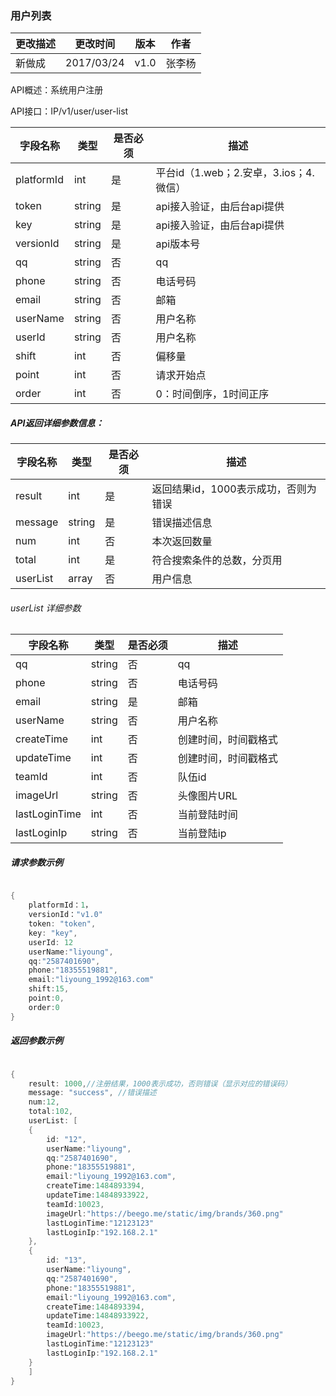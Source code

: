 ### 用户列表

| 更改描述 | 更改时间 | 版本 | 作者 |
|--------|--------|--------|--------|
| 新做成| 2017/03/24  |v1.0|张李杨|


API概述：系统用户注册

API接口：IP/v1/user/user-list

| 字段名称 | 类型 |是否必须|描述|
|--------|--------|--------|--------|
|  platformId |    int    |是|平台id（1.web；2.安卓，3.ios；4.微信）|
|  token |   string |是|api接入验证，由后台api提供|
|  key |   string |是|api接入验证，由后台api提供|
|  versionId |   string |是|api版本号|
|  qq |   string |否|qq|
|  phone |   string |否|电话号码|
|  email |   string |否|邮箱|
|  userName |   string |否|用户名称|
|  userId |   string |否|用户名称|
|  shift |   int |否|偏移量|
|  point |   int |否|请求开始点|
|  order |   int |否|0：时间倒序，1时间正序|



##### API返回详细参数信息：


| 字段名称 | 类型 |是否必须|描述|
|--------|--------|--------|--------|
|  result |    int    |是|返回结果id，1000表示成功，否则为错误|
|  message |   string |是|错误描述信息|
|  num |   int |否|本次返回数量|
|  total |   int |是|符合搜索条件的总数，分页用|
|  userList |  array |否|用户信息|

###### userList 详细参数

| 字段名称 | 类型 |是否必须|描述|
|--------|--------|--------|--------|
|  qq |   string |否|qq|
|  phone |   string |否|电话号码|
|  email |   string |是|邮箱|
|  userName |   string |否|用户名称|
|  createTime |   int |否|创建时间，时间戳格式|
|  updateTime |   int |否|创建时间，时间戳格式|
|  teamId |   int |否|队伍id|
|  imageUrl |   string |否|头像图片URL|
|  lastLoginTime |   int |否|当前登陆时间|
|  lastLoginIp |   string |否|当前登陆ip|


##### 请求参数示例


```go

{
	platformId：1，
    versionId："v1.0"
    token: "token",
    key: "key",
    userId: 12
    userName:"liyoung",
    qq:"2587401690",
    phone:"18355519881",
    email:"liyoung_1992@163.com"
    shift:15,
    point:0,
    order:0
}

```

##### 返回参数示例

```go

{
    result: 1000,//注册结果，1000表示成功，否则错误（显示对应的错误码）
    message: "success", //错误描述
    num:12,
    total:102,
    userList: [
    {
        id: "12",
        userName:"liyoung",
        qq:"2587401690",
        phone:"18355519881",
        email:"liyoung_1992@163.com",
        createTime:1484893394,
        updateTime:14848933922,
        teamId:10023,
        imageUrl:"https://beego.me/static/img/brands/360.png"
        lastLoginTime:"12123123"
        lastLoginIp:"192.168.2.1"
    },
    {
        id: "13",
        userName:"liyoung",
        qq:"2587401690",
        phone:"18355519881",
        email:"liyoung_1992@163.com",
        createTime:1484893394,
        updateTime:14848933922,
        teamId:10023,
        imageUrl:"https://beego.me/static/img/brands/360.png"
        lastLoginTime:"12123123"
        lastLoginIp:"192.168.2.1"
    }
    ]
}

```